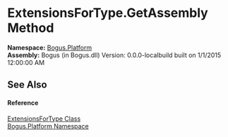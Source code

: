 # ExtensionsForType.GetAssembly Method 
 

**Namespace:**&nbsp;<a href="N_Bogus_Platform">Bogus.Platform</a><br />**Assembly:**&nbsp;Bogus (in Bogus.dll) Version: 0.0.0-localbuild built on 1/1/2015 12:00:00 AM

## See Also


#### Reference
<a href="T_Bogus_Platform_ExtensionsForType">ExtensionsForType Class</a><br /><a href="N_Bogus_Platform">Bogus.Platform Namespace</a><br />